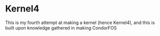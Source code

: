 <!---
 Copyright (C) 2018 DropDemBits
 
 This file is part of Kernel4.
 
 Kernel4 is free software: you can redistribute it and/or modify
 it under the terms of the GNU General Public License as published by
 the Free Software Foundation, either version 3 of the License, or
 (at your option) any later version.
 
 Kernel4 is distributed in the hope that it will be useful,
 but WITHOUT ANY WARRANTY; without even the implied warranty of
 MERCHANTABILITY or FITNESS FOR A PARTICULAR PURPOSE.  See the
 GNU General Public License for more details.
 
 You should have received a copy of the GNU General Public License
 along with Kernel4.  If not, see <http://www.gnu.org/licenses/>.
 
-->

# Kernel4
This is my fourth attempt at making a kernel (hence Kernel4), and this is built upon knowledge gathered in making CondorFOS